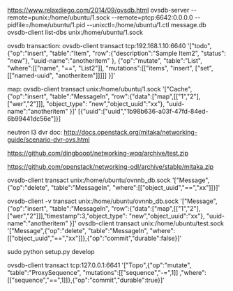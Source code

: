 https://www.relaxdiego.com/2014/09/ovsdb.html
ovsdb-server --remote=punix:/home/ubuntu/1.sock --remote=ptcp:6642:0.0.0.0 --pidfile=/home/ubuntu/1.pid --unixctl=/home/ubuntu/1.ctl  message.db
ovsdb-client list-dbs unix:/home/ubuntu/1.sock

ovsdb transaction:
ovsdb-client transact tcp:192.168.1.10:6640 '["todo",{"op":"insert", "table":"Item", "row":{"description":"Sample Item2", "status": "new"}, "uuid-name":"anotheritem" }, {"op":"mutate", "table":"List", "where":[["name", "==", "List2"]], "mutations":[["items", "insert", ["set",[["named-uuid", "anotheritem"]]]]] }]'

map:
ovsdb-client transact unix:/home/ubuntu/1.sock '["Cache",{"op":"insert", "table":"MessageIn", "row":{"data":["map",[["1","2"],["wer","2"]]], "object_type": "new","object_uuid":"xx"}, "uuid-name":"anotheritem" }]'
[{"uuid":["uuid","1b98b636-a03f-47fd-84ed-6b99441dc56e"]}]


neutron l3 dvr doc:
http://docs.openstack.org/mitaka/networking-guide/scenario-dvr-ovs.html

https://github.com/dingboopt/networking-wqq/archive/test.zip

https://github.com/openstack/networking-odl/archive/stable/mitaka.zip

ovsdb-client transact unix:/home/ubuntu/ovnnb_db.sock '["Message",{"op":"delete", "table":"MessageIn", "where":[["object_uuid","==","xx"]]}]'

ovsdb-client -v  transact unix:/home/ubuntu/ovnnb_db.sock '["Message",{"op":"insert", "table":"MessageIn", "row":{"data":["map",[["1","2"],["wer","2"]]],"timestamp":3,"object_type": "new","object_uuid":"xx"}, "uuid-name":"anotheritem" }]'
ovsdb-client transact unix:/home/ubuntu/test.sock '["Message",{"op":"delete", "table":"MessageIn", "where":[["object_uuid","==","xx"]]},{"op":"commit","durable":false}]' 

sudo python setup.py develop

ovsdb-client transact tcp:127.0.0.1:6641 '["Topo",{"op":"mutate", "table":"ProxySequence", "mutations":[["sequence","-=",1]] ,"where":[["sequence","==",1]]},{"op":"commit","durable":true}]'
